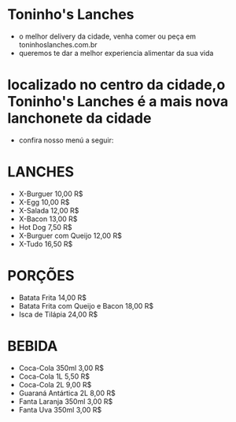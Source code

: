# Toninho's Lanches
* o melhor delivery da cidade, venha comer ou peça em toninhoslanches.com.br
* queremos te dar a melhor experiencia alimentar da sua vida
# localizado no centro da cidade,o Toninho's Lanches é a mais nova lanchonete da cidade
* confira nosso menú a seguir:

# LANCHES
- X-Burguer 10,00 R$
- X-Egg 10,00 R$
- X-Salada 12,00 R$
- X-Bacon 13,00 R$
- Hot Dog 7,50 R$
- X-Burguer com Queijo 12,00 R$
- X-Tudo 16,50 R$

# PORÇÕES
- Batata Frita 14,00 R$
- Batata Frita com Queijo e Bacon 18,00 R$
- Isca de Tilápia 24,00 R$

# BEBIDA
- Coca-Cola 350ml 3,00 R$
- Coca-Cola 1L 5,50 R$
- Coca-Cola 2L 9,00 R$
- Guaraná Antártica 2L 8,00 R$
- Fanta Laranja 350ml 3,00 R$
- Fanta Uva 350ml 3,00 R$
